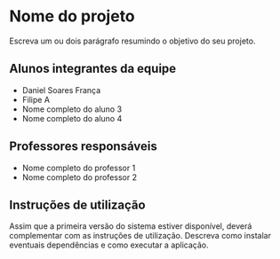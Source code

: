 # Nome do projeto

Escreva um ou dois  parágrafo resumindo o objetivo do seu projeto.

## Alunos integrantes da equipe

* Daniel Soares França
* Filipe A
* Nome completo do aluno 3
* Nome completo do aluno 4

## Professores responsáveis

* Nome completo do professor 1
* Nome completo do professor 2

## Instruções de utilização

Assim que a primeira versão do sistema estiver disponível, deverá complementar com as instruções de utilização. Descreva como instalar eventuais dependências e como executar a aplicação.
